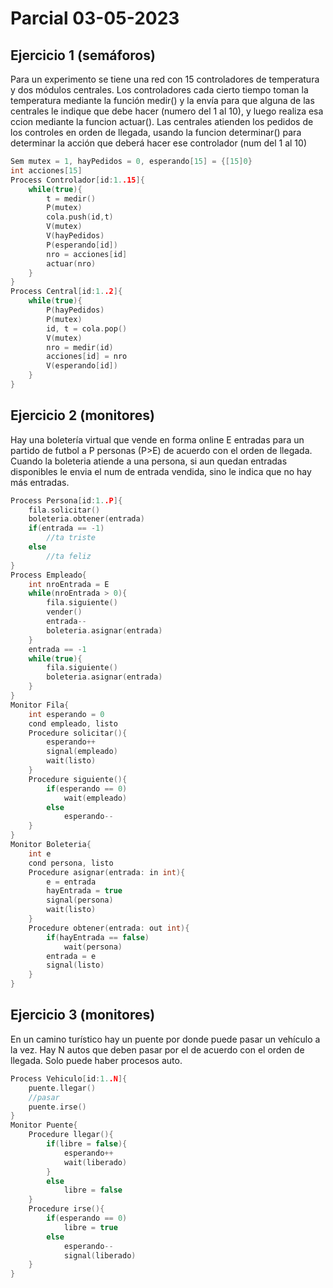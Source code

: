 # Parcial 03-05-2023
## Ejercicio 1 (semáforos)
Para un experimento se tiene una red con 15 controladores de temperatura y dos módulos centrales. Los controladores
cada cierto tiempo toman la temperatura mediante la función medir() y la envía para que alguna de las centrales
le indique que debe hacer (numero del 1 al 10), y luego realiza esa ccion mediante la funcion actuar(). Las centrales
atienden los pedidos de los controles en orden de llegada, usando la funcion determinar() para determinar la acción 
que deberá hacer ese controlador (num del 1 al 10)
```cpp
Sem mutex = 1, hayPedidos = 0, esperando[15] = {[15]0}
int acciones[15]
Process Controlador[id:1..15]{
    while(true){
        t = medir()
        P(mutex)
        cola.push(id,t)
        V(mutex)
        V(hayPedidos)
        P(esperando[id])
        nro = acciones[id]
        actuar(nro)
    }
}
Process Central[id:1..2]{
    while(true){
        P(hayPedidos)
        P(mutex)
        id, t = cola.pop()
        V(mutex)
        nro = medir(id)
        acciones[id] = nro
        V(esperando[id])
    }
}
```
## Ejercicio 2 (monitores)
Hay una boletería virtual que vende en forma online E entradas para un partido de futbol a P personas (P>E) de acuerdo con 
el orden de llegada. Cuando la boleteria atiende a una persona, si aun quedan entradas disponibles le envia el num de entrada
vendida, sino le indica que no hay más entradas.
```cpp
Process Persona[id:1..P]{
    fila.solicitar()
    boleteria.obtener(entrada)
    if(entrada == -1)
        //ta triste
    else
        //ta feliz
}
Process Empleado{
    int nroEntrada = E
    while(nroEntrada > 0){
        fila.siguiente()
        vender()
        entrada--
        boleteria.asignar(entrada)
    }
    entrada == -1
    while(true){
        fila.siguiente()
        boleteria.asignar(entrada)
    }
}
Monitor Fila{
    int esperando = 0
    cond empleado, listo
    Procedure solicitar(){
        esperando++
        signal(empleado)
        wait(listo)
    }
    Procedure siguiente(){
        if(esperando == 0)
            wait(empleado)
        else
            esperando--
    }
}
Monitor Boleteria{
    int e
    cond persona, listo
    Procedure asignar(entrada: in int){
        e = entrada
        hayEntrada = true
        signal(persona)
        wait(listo)
    }
    Procedure obtener(entrada: out int){
        if(hayEntrada == false)
            wait(persona)
        entrada = e
        signal(listo)
    }
}
```
## Ejercicio 3 (monitores)
En un camino turístico hay un puente por donde puede pasar un vehículo a la vez. Hay N autos que deben
pasar por el de acuerdo con el orden de llegada. Solo puede haber procesos auto.
```cpp
Process Vehiculo[id:1..N]{
    puente.llegar()
    //pasar
    puente.irse()
}
Monitor Puente{
    Procedure llegar(){
        if(libre = false){
            esperando++
            wait(liberado)
        }
        else
            libre = false
    }
    Procedure irse(){
        if(esperando == 0)
            libre = true
        else
            esperando--
            signal(liberado)
    }
}
```
